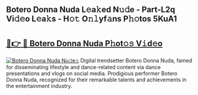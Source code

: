 ## Botero Donna Nuda L𝚎a𝚔ed N𝚞𝚍e - Part-L2q Vi𝚍𝚎o L𝚎a𝚔s - H𝚘𝚝 O𝚗𝚕yf𝚊ns P𝚑𝚘tos 5KuA1

# <h2><a href="http://kff6t0t.oniu.top/?m=Botero+Donna+Nuda">🔗👉 🔴 Botero Donna Nuda P𝚑ot𝚘𝚜 V𝚒d𝚎o</a></h2>

[![Botero Donna Nuda Nu𝚍e𝚜](https://i.imgur.com/0qMVB7G.gif)](http://kff6t0t.oniu.top/?m=Botero+Donna+Nuda)
Digital trendsetter Botero Donna Nuda, famed for disseminating lifestyle and dance-related content via dance presentations and vlogs on social media. Prodigious performer Botero Donna Nuda, recognized for their remarkable talents and achievements in the entertainment industry.  
